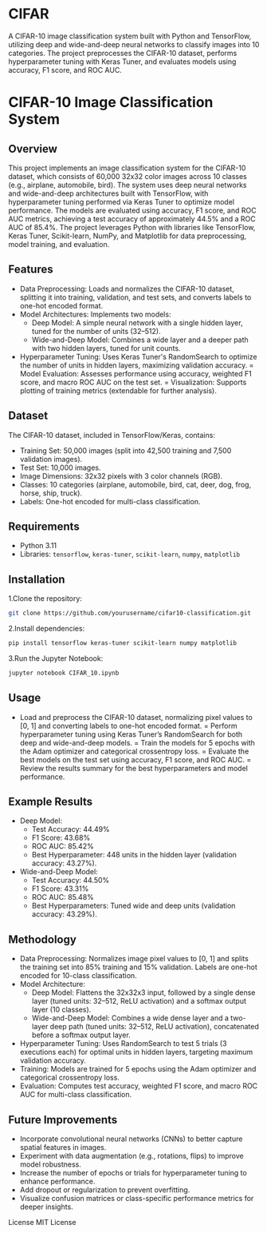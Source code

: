# CIFAR
A CIFAR-10 image classification system built with Python and TensorFlow, utilizing deep and wide-and-deep neural networks to classify images into 10 categories. The project preprocesses the CIFAR-10 dataset, performs hyperparameter tuning with Keras Tuner, and evaluates models using accuracy, F1 score, and ROC AUC.
# CIFAR-10 Image Classification System
## Overview
This project implements an image classification system for the CIFAR-10 dataset, which consists of 60,000 32x32 color images across 10 classes (e.g., airplane, automobile, bird). The system uses deep neural networks and wide-and-deep architectures built with TensorFlow, with hyperparameter tuning performed via Keras Tuner to optimize model performance. The models are evaluated using accuracy, F1 score, and ROC AUC metrics, achieving a test accuracy of approximately 44.5% and a ROC AUC of 85.4%. The project leverages Python with libraries like TensorFlow, Keras Tuner, Scikit-learn, NumPy, and Matplotlib for data preprocessing, model training, and evaluation.

## Features
- Data Preprocessing: Loads and normalizes the CIFAR-10 dataset, splitting it into training, validation, and test sets, and converts labels to one-hot encoded format.
- Model Architectures: Implements two models:
  - Deep Model: A simple neural network with a single hidden layer, tuned for the number of units (32–512).
  - Wide-and-Deep Model: Combines a wide layer and a deeper path with two hidden layers, tuned for unit counts.
- Hyperparameter Tuning: Uses Keras Tuner's RandomSearch to optimize the number of units in hidden layers, maximizing validation accuracy.
= Model Evaluation: Assesses performance using accuracy, weighted F1 score, and macro ROC AUC on the test set.
= Visualization: Supports plotting of training metrics (extendable for further analysis).

## Dataset
The CIFAR-10 dataset, included in TensorFlow/Keras, contains:
- Training Set: 50,000 images (split into 42,500 training and 7,500 validation images).
- Test Set: 10,000 images.
- Image Dimensions: 32x32 pixels with 3 color channels (RGB).
- Classes: 10 categories (airplane, automobile, bird, cat, deer, dog, frog, horse, ship, truck).
- Labels: One-hot encoded for multi-class classification.

## Requirements
- Python 3.11
- Libraries: `tensorflow`, `keras-tuner`, `scikit-learn`, `numpy`, `matplotlib`

## Installation
1.Clone the repository:
```bash
git clone https://github.com/yourusername/cifar10-classification.git
```
2.Install dependencies:
```bash
pip install tensorflow keras-tuner scikit-learn numpy matplotlib
```
3.Run the Jupyter Notebook:
```bash
jupyter notebook CIFAR_10.ipynb
```

## Usage
- Load and preprocess the CIFAR-10 dataset, normalizing pixel values to [0, 1] and converting labels to one-hot encoded format.
= Perform hyperparameter tuning using Keras Tuner’s RandomSearch for both deep and wide-and-deep models.
= Train the models for 5 epochs with the Adam optimizer and categorical crossentropy loss.
= Evaluate the best models on the test set using accuracy, F1 score, and ROC AUC.
= Review the results summary for the best hyperparameters and model performance.

## Example Results
- Deep Model:
  - Test Accuracy: 44.49%
  - F1 Score: 43.68%
  - ROC AUC: 85.42%
  - Best Hyperparameter: 448 units in the hidden layer (validation accuracy: 43.27%).
- Wide-and-Deep Model:
  - Test Accuracy: 44.50%
  - F1 Score: 43.31%
  - ROC AUC: 85.48%
  - Best Hyperparameters: Tuned wide and deep units (validation accuracy: 43.29%).

## Methodology
- Data Preprocessing: Normalizes image pixel values to [0, 1] and splits the training set into 85% training and 15% validation. Labels are one-hot encoded for 10-class classification.
- Model Architecture:
  - Deep Model: Flattens the 32x32x3 input, followed by a single dense layer (tuned units: 32–512, ReLU activation) and a softmax output layer (10 classes).
  - Wide-and-Deep Model: Combines a wide dense layer and a two-layer deep path (tuned units: 32–512, ReLU activation), concatenated before a softmax output layer.
- Hyperparameter Tuning: Uses RandomSearch to test 5 trials (3 executions each) for optimal units in hidden layers, targeting maximum validation accuracy.
- Training: Models are trained for 5 epochs using the Adam optimizer and categorical crossentropy loss.
- Evaluation: Computes test accuracy, weighted F1 score, and macro ROC AUC for multi-class classification.

## Future Improvements
- Incorporate convolutional neural networks (CNNs) to better capture spatial features in images.
- Experiment with data augmentation (e.g., rotations, flips) to improve model robustness.
- Increase the number of epochs or trials for hyperparameter tuning to enhance performance.
- Add dropout or regularization to prevent overfitting.
- Visualize confusion matrices or class-specific performance metrics for deeper insights.

License
MIT License
